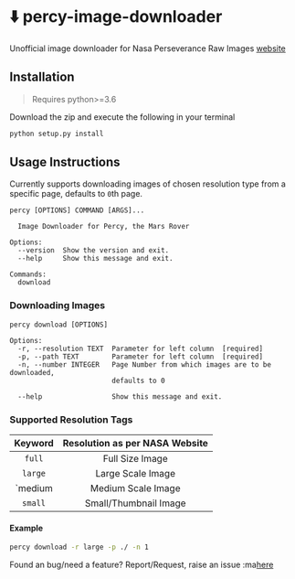# :arrow_down: percy-image-downloader
Unofficial image downloader for Nasa Perseverance Raw Images [website](https://mars.nasa.gov/mars2020/multimedia/raw-images/)


## Installation
> Requires python>=3.6

Download the zip and execute the following in your terminal

```bash
python setup.py install
```

## Usage Instructions

Currently supports downloading images of chosen resolution type from a specific page, defaults to `0`th page.

```
percy [OPTIONS] COMMAND [ARGS]...

  Image Downloader for Percy, the Mars Rover

Options:
  --version  Show the version and exit.
  --help     Show this message and exit.

Commands:
  download
```

### Downloading Images

```
percy download [OPTIONS]

Options:
  -r, --resolution TEXT  Parameter for left column  [required]
  -p, --path TEXT        Parameter for left column  [required]
  -n, --number INTEGER   Page Number from which images are to be downloaded,
                         defaults to 0

  --help                 Show this message and exit.
```

### Supported Resolution Tags

|Keyword|Resolution as per NASA Website|
|:-:|:-:|
|`full`|Full Size Image|
|`large`|Large Scale Image|
|`medium|Medium Scale Image|
|`small`|Small/Thumbnail Image|


#### Example

```bash
percy download -r large -p ./ -n 1
```

Found an bug/need a feature? Report/Request, raise an issue :ma[here](https://github.com/sakethramanujam/percy-image-downloader/issues/new)
